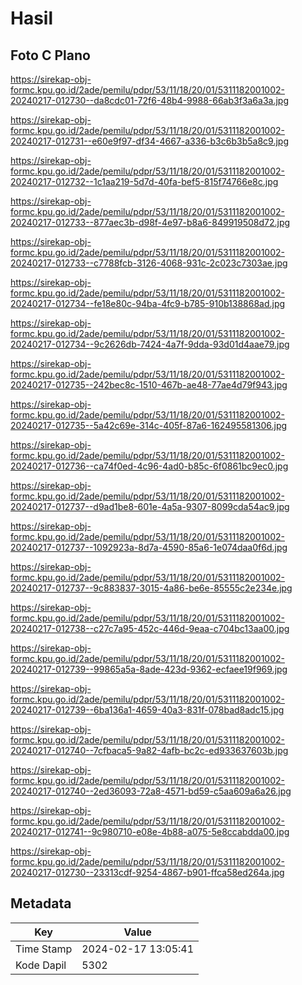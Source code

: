 # Hasil

## Foto C Plano

https://sirekap-obj-formc.kpu.go.id/2ade/pemilu/pdpr/53/11/18/20/01/5311182001002-20240217-012730--da8cdc01-72f6-48b4-9988-66ab3f3a6a3a.jpg

https://sirekap-obj-formc.kpu.go.id/2ade/pemilu/pdpr/53/11/18/20/01/5311182001002-20240217-012731--e60e9f97-df34-4667-a336-b3c6b3b5a8c9.jpg

https://sirekap-obj-formc.kpu.go.id/2ade/pemilu/pdpr/53/11/18/20/01/5311182001002-20240217-012732--1c1aa219-5d7d-40fa-bef5-815f74766e8c.jpg

https://sirekap-obj-formc.kpu.go.id/2ade/pemilu/pdpr/53/11/18/20/01/5311182001002-20240217-012733--877aec3b-d98f-4e97-b8a6-849919508d72.jpg

https://sirekap-obj-formc.kpu.go.id/2ade/pemilu/pdpr/53/11/18/20/01/5311182001002-20240217-012733--c7788fcb-3126-4068-931c-2c023c7303ae.jpg

https://sirekap-obj-formc.kpu.go.id/2ade/pemilu/pdpr/53/11/18/20/01/5311182001002-20240217-012734--fe18e80c-94ba-4fc9-b785-910b138868ad.jpg

https://sirekap-obj-formc.kpu.go.id/2ade/pemilu/pdpr/53/11/18/20/01/5311182001002-20240217-012734--9c2626db-7424-4a7f-9dda-93d01d4aae79.jpg

https://sirekap-obj-formc.kpu.go.id/2ade/pemilu/pdpr/53/11/18/20/01/5311182001002-20240217-012735--242bec8c-1510-467b-ae48-77ae4d79f943.jpg

https://sirekap-obj-formc.kpu.go.id/2ade/pemilu/pdpr/53/11/18/20/01/5311182001002-20240217-012735--5a42c69e-314c-405f-87a6-162495581306.jpg

https://sirekap-obj-formc.kpu.go.id/2ade/pemilu/pdpr/53/11/18/20/01/5311182001002-20240217-012736--ca74f0ed-4c96-4ad0-b85c-6f0861bc9ec0.jpg

https://sirekap-obj-formc.kpu.go.id/2ade/pemilu/pdpr/53/11/18/20/01/5311182001002-20240217-012737--d9ad1be8-601e-4a5a-9307-8099cda54ac9.jpg

https://sirekap-obj-formc.kpu.go.id/2ade/pemilu/pdpr/53/11/18/20/01/5311182001002-20240217-012737--1092923a-8d7a-4590-85a6-1e074daa0f6d.jpg

https://sirekap-obj-formc.kpu.go.id/2ade/pemilu/pdpr/53/11/18/20/01/5311182001002-20240217-012737--9c883837-3015-4a86-be6e-85555c2e234e.jpg

https://sirekap-obj-formc.kpu.go.id/2ade/pemilu/pdpr/53/11/18/20/01/5311182001002-20240217-012738--c27c7a95-452c-446d-9eaa-c704bc13aa00.jpg

https://sirekap-obj-formc.kpu.go.id/2ade/pemilu/pdpr/53/11/18/20/01/5311182001002-20240217-012739--99865a5a-8ade-423d-9362-ecfaee19f969.jpg

https://sirekap-obj-formc.kpu.go.id/2ade/pemilu/pdpr/53/11/18/20/01/5311182001002-20240217-012739--6ba136a1-4659-40a3-831f-078bad8adc15.jpg

https://sirekap-obj-formc.kpu.go.id/2ade/pemilu/pdpr/53/11/18/20/01/5311182001002-20240217-012740--7cfbaca5-9a82-4afb-bc2c-ed933637603b.jpg

https://sirekap-obj-formc.kpu.go.id/2ade/pemilu/pdpr/53/11/18/20/01/5311182001002-20240217-012740--2ed36093-72a8-4571-bd59-c5aa609a6a26.jpg

https://sirekap-obj-formc.kpu.go.id/2ade/pemilu/pdpr/53/11/18/20/01/5311182001002-20240217-012741--9c980710-e08e-4b88-a075-5e8ccabdda00.jpg

https://sirekap-obj-formc.kpu.go.id/2ade/pemilu/pdpr/53/11/18/20/01/5311182001002-20240217-012730--23313cdf-9254-4867-b901-ffca58ed264a.jpg


## Metadata

| Key        | Value               |
| ---------- | ------------------- |
| Time Stamp | 2024-02-17 13:05:41 |
| Kode Dapil | 5302                |




